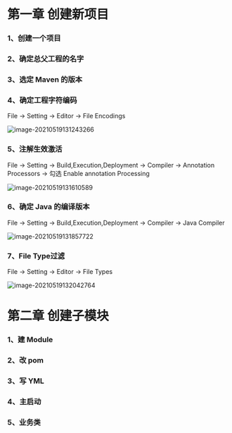 





# 第一章	创建新项目

### 1、创建一个项目



### 2、确定总父工程的名字



### 3、选定 Maven 的版本



### 4、确定工程字符编码

File -> Setting ->  Editor -> File Encodings

![image-20210519131243266](https://cdn.jsdelivr.net/gh/xinyi1483/image@main/history/image-20210519131243266.png)



### 5、注解生效激活

File -> Setting -> Build,Execution,Deployment -> Compiler -> Annotation Processors -> 勾选 Enable annotation Processing

![image-20210519131610589](https://cdn.jsdelivr.net/gh/xinyi1483/image@main/history/image-20210519131610589.png)



### 6、确定 Java 的编译版本

File -> Setting -> Build,Execution,Deployment -> Compiler -> Java Compiler

![image-20210519131857722](https://cdn.jsdelivr.net/gh/xinyi1483/image@main/history/image-20210519131857722.png)





### 7、File Type过滤

File -> Setting -> Editor -> File Types

![image-20210519132042764](https://cdn.jsdelivr.net/gh/xinyi1483/image@main/history/image-20210519132042764.png)



































# 第二章	创建子模块



### 1、建 Module



### 2、改 pom



### 3、写 YML



### 4、主启动



### 5、业务类





































